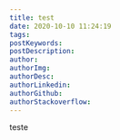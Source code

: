 ```yaml
---
title: test
date: 2020-10-10 11:24:19
tags:
postKeywords:
postDescription:
author:
authorImg:
authorDesc:
authorLinkedin:
authorGithub:
authorStackoverflow:
---
```


teste
